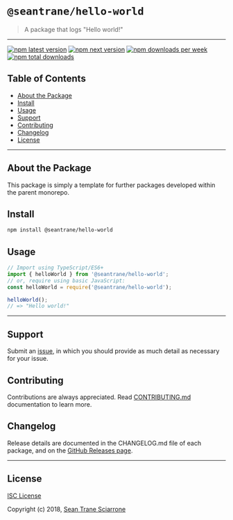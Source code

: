 # `@seantrane/hello-world`

> A package that logs "Hello world!"

---

[![npm latest version](https://img.shields.io/npm/v/@seantrane/hello-world/latest.svg)](https://www.npmjs.com/package/@seantrane/hello-world) [![npm next version](https://img.shields.io/npm/v/@seantrane/hello-world/next.svg)](https://www.npmjs.com/package/@seantrane/hello-world) [![npm downloads per week](https://img.shields.io/npm/dw/@seantrane/hello-world.svg)](https://www.npmjs.com/package/@seantrane/hello-world) [![npm total downloads](https://img.shields.io/npm/dt/@seantrane/hello-world.svg)](https://www.npmjs.com/package/@seantrane/hello-world)

## Table of Contents

- [About the Package](#about)
- [Install](#install)
- [Usage](#usage)
- [Support](#support)
- [Contributing](#contributing)
- [Changelog](#changelog)
- [License](#license)

---

## About the Package <a id="about"></a>

This package is simply a template for further packages developed within the parent monorepo.

## Install <a id="install"></a>

```sh
npm install @seantrane/hello-world
```

## Usage <a id="usage"></a>

```js
// Import using TypeScript/ES6+
import { helloWorld } from '@seantrane/hello-world';
// or, require using basic JavaScript:
const helloWorld = require('@seantrane/hello-world');

helloWorld();
// => "Hello world!"
```

---

## Support <a id="support"></a>

Submit an [issue](https://github.com/seantrane/monorepo/issues/new), in which you should provide as much detail as necessary for your issue.

## Contributing <a id="contributing"></a>

Contributions are always appreciated. Read [CONTRIBUTING.md](https://github.com/seantrane/monorepo/blob/master/CONTRIBUTING.md) documentation to learn more.

## Changelog <a id="changelog"></a>

Release details are documented in the CHANGELOG.md file of each package, and on the [GitHub Releases page](https://github.com/seantrane/monorepo/releases).

---

## License <a id="license"></a>

[ISC License](https://github.com/seantrane/monorepo/blob/master/LICENSE)

Copyright (c) 2018, [Sean Trane Sciarrone](https://github.com/seantrane)
